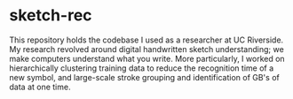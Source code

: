 sketch-rec
==========

This repository holds the codebase I used as a researcher at UC
Riverside. My research revolved around digital handwritten sketch
understanding; we make computers understand what you write. More
particularly, I worked on hierarchically clustering training data to
reduce the recognition time of a new symbol, and large-scale stroke
grouping and identification of GB's of data at one time.